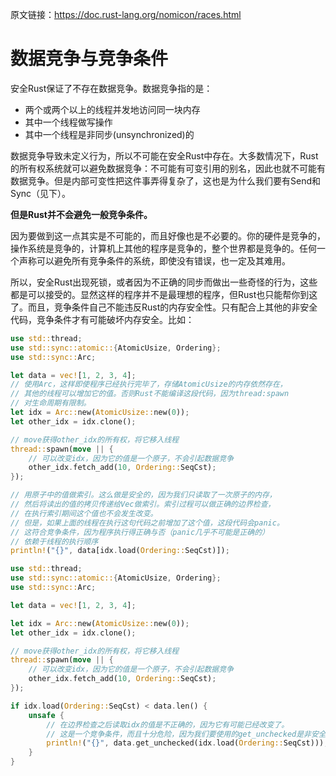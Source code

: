 原文链接：<https://doc.rust-lang.org/nomicon/races.html>

# 数据竞争与竞争条件

安全Rust保证了不存在数据竞争。数据竞争指的是：

- 两个或两个以上的线程并发地访问同一块内存
- 其中一个线程做写操作
- 其中一个线程是非同步(unsynchronized)的

数据竞争导致未定义行为，所以不可能在安全Rust中存在。大多数情况下，Rust的所有权系统就可以避免数据竞争：不可能有可变引用的别名，因此也就不可能有数据竞争。但是内部可变性把这件事弄得复杂了，这也是为什么我们要有Send和Sync（见下）。

**但是Rust并不会避免一般竞争条件。**

因为要做到这一点其实是不可能的，而且好像也是不必要的。你的硬件是竞争的，操作系统是竞争的，计算机上其他的程序是竞争的，整个世界都是竞争的。任何一个声称可以避免所有竞争条件的系统，即使没有错误，也一定及其难用。

所以，安全Rust出现死锁，或者因为不正确的同步而做出一些奇怪的行为，这些都是可以接受的。显然这样的程序并不是最理想的程序，但Rust也只能帮你到这了。而且，竞争条件自己不能违反Rust的内存安全性。只有配合上其他的非安全代码，竞争条件才有可能破坏内存安全。比如：

``` Rust
use std::thread;
use std::sync::atomic::{AtomicUsize, Ordering};
use std::sync::Arc;

let data = vec![1, 2, 3, 4];
// 使用Arc，这样即使程序已经执行完毕了，存储AtomicUsize的内存依然存在，
// 其他的线程可以增加它的值。否则Rust不能编译这段代码，因为thread:spawn
// 对生命周期有限制。
let idx = Arc::new(AtomicUsize::new(0));
let other_idx = idx.clone();

// move获得other_idx的所有权，将它移入线程
thread::spawn(move || {
    // 可以改变idx，因为它的值是一个原子，不会引起数据竞争
    other_idx.fetch_add(10, Ordering::SeqCst);
});

// 用原子中的值做索引。这么做是安全的，因为我们只读取了一次原子的内存，
// 然后将读出的值的拷贝传递给Vec做索引。索引过程可以做正确的边界检查，
// 在执行索引期间这个值也不会发生改变。
// 但是，如果上面的线程在执行这句代码之前增加了这个值，这段代码会panic。
// 这符合竞争条件，因为程序执行得正确与否（panic几乎不可能是正确的）
// 依赖于线程的执行顺序
println!("{}", data[idx.load(Ordering::SeqCst)]);
```

``` Rust
use std::thread;
use std::sync::atomic::{AtomicUsize, Ordering};
use std::sync::Arc;

let data = vec![1, 2, 3, 4];

let idx = Arc::new(AtomicUsize::new(0));
let other_idx = idx.clone();

// move获得other_idx的所有权，将它移入线程
thread::spawn(move || {
    // 可以改变idx，因为它的值是一个原子，不会引起数据竞争
    other_idx.fetch_add(10, Ordering::SeqCst);
});

if idx.load(Ordering::SeqCst) < data.len() {
    unsafe {
        // 在边界检查之后读取idx的值是不正确的，因为它有可能已经改变了。
        // 这是一个竞争条件，而且十分危险，因为我们要使用的get_unchecked是非安全的。
        println!("{}", data.get_unchecked(idx.load(Ordering::SeqCst)));
    }
}
```